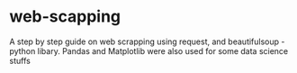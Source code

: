 # web-scapping

A step by step guide on web scrapping using request, and beautifulsoup - python libary.
Pandas and Matplotlib were also used for some data science stuffs 